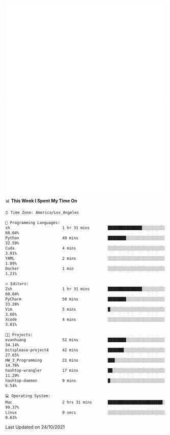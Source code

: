 <a href="https://github.com/jstrieb/github-stats">
 
![](https://github.com/evanhuang117/github-stats/blob/master/generated/overview.svg)
![](https://github.com/evanhuang117/github-stats/blob/master/generated/languages.svg)

</a>

<!--START_SECTION:waka-->
📊 **This Week I Spent My Time On** 

```text
⌚︎ Time Zone: America/Los_Angeles

💬 Programming Languages: 
sh                       1 hr 31 mins        ███████████████░░░░░░░░░░   60.04% 
Python                   49 mins             ████████░░░░░░░░░░░░░░░░░   32.59% 
Cuda                     4 mins              ░░░░░░░░░░░░░░░░░░░░░░░░░   3.01% 
YAML                     2 mins              ░░░░░░░░░░░░░░░░░░░░░░░░░   1.89% 
Docker                   1 min               ░░░░░░░░░░░░░░░░░░░░░░░░░   1.21%

🔥 Editors: 
Zsh                      1 hr 31 mins        ███████████████░░░░░░░░░░   60.04% 
PyCharm                  50 mins             ████████░░░░░░░░░░░░░░░░░   33.28% 
Vim                      5 mins              █░░░░░░░░░░░░░░░░░░░░░░░░   3.66% 
Xcode                    4 mins              ░░░░░░░░░░░░░░░░░░░░░░░░░   3.01%

🐱‍💻 Projects: 
evanhuang                52 mins             ████████░░░░░░░░░░░░░░░░░   34.14% 
bitsplease-project4      42 mins             ███████░░░░░░░░░░░░░░░░░░   27.65% 
HW_3_Programming         22 mins             ███░░░░░░░░░░░░░░░░░░░░░░   14.76% 
hashtop-wrangler         17 mins             ██░░░░░░░░░░░░░░░░░░░░░░░   11.29% 
hashtop-daemon           9 mins              █░░░░░░░░░░░░░░░░░░░░░░░░   6.54%

💻 Operating System: 
Mac                      2 hrs 31 mins       ████████████████████████░   99.37% 
Linux                    0 secs              ░░░░░░░░░░░░░░░░░░░░░░░░░   0.63%

```


 Last Updated on 24/10/2021
<!--END_SECTION:waka-->
